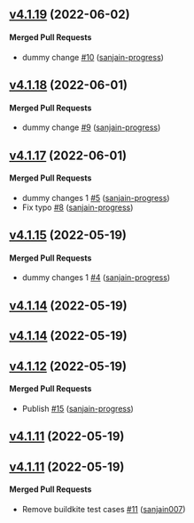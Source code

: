 <!-- latest_release -->
<!-- latest_release -->

<!-- release_rollup -->
<!-- release_rollup -->

<!-- latest_stable_release -->
## [v4.1.19](https://github.com/chef/expieriment/tree/v4.1.19) (2022-06-02)

#### Merged Pull Requests
- dummy change [#10](https://github.com/chef/expieriment/pull/10) ([sanjain-progress](https://github.com/sanjain-progress))
<!-- latest_stable_release -->

## [v4.1.18](https://github.com/chef/expieriment/tree/v4.1.18) (2022-06-01)

#### Merged Pull Requests
- dummy change [#9](https://github.com/chef/expieriment/pull/9) ([sanjain-progress](https://github.com/sanjain-progress))

## [v4.1.17](https://github.com/chef/expieriment/tree/v4.1.17) (2022-06-01)

#### Merged Pull Requests
- dummy changes 1 [#5](https://github.com/chef/expieriment/pull/5) ([sanjain-progress](https://github.com/sanjain-progress))
- Fix typo [#8](https://github.com/chef/expieriment/pull/8) ([sanjain-progress](https://github.com/sanjain-progress))

## [v4.1.15](https://github.com/chef/expieriment/tree/v4.1.15) (2022-05-19)

#### Merged Pull Requests
- dummy changes 1 [#4](https://github.com/chef/expieriment/pull/4) ([sanjain-progress](https://github.com/sanjain-progress))

## [v4.1.14](https://github.com/chef/expieriment/tree/v4.1.14) (2022-05-19)

## [v4.1.14](https://github.com/chef/expieriment/tree/v4.1.14) (2022-05-19)

## [v4.1.12](https://github.com/chef/semverse/tree/v4.1.12) (2022-05-19)

#### Merged Pull Requests
- Publish [#15](https://github.com/chef/semverse/pull/15) ([sanjain-progress](https://github.com/sanjain-progress))

## [v4.1.11](https://github.com/chef/semverse/tree/v4.1.11) (2022-05-19)

## [v4.1.11](https://github.com/chef/semverse/tree/v4.1.11) (2022-05-19)

#### Merged Pull Requests
- Remove buildkite test cases [#11](https://github.com/chef/semverse/pull/11) ([sanjain007](https://github.com/sanjain007))